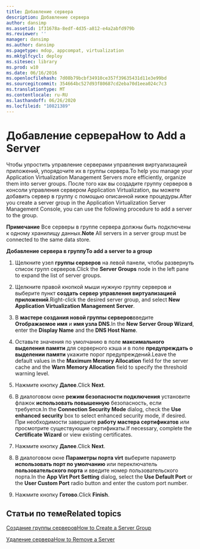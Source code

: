 ```yaml
---
title: Добавление сервера
description: Добавление сервера
author: dansimp
ms.assetid: 1f31678a-8edf-4d35-a812-e4a2abfd979b
ms.reviewer: ''
manager: dansimp
ms.author: dansimp
ms.pagetype: mdop, appcompat, virtualization
ms.mktglfcycl: deploy
ms.sitesec: library
ms.prod: w10
ms.date: 06/16/2016
ms.openlocfilehash: 7d08b79bcbf34910ce357f39635431d11e3e99bd
ms.sourcegitcommit: 354664bc527d93f80687cd2eba70d1eea024c7c3
ms.translationtype: MT
ms.contentlocale: ru-RU
ms.lasthandoff: 06/26/2020
ms.locfileid: "10821389"
---
```

# <span data-ttu-id="41a58-103">Добавление сервера</span><span class="sxs-lookup"><span data-stu-id="41a58-103">How to Add a Server</span></span>


<span data-ttu-id="41a58-104">Чтобы упростить управление серверами управления виртуализацией приложений, упорядочите их в группы сервера.</span><span class="sxs-lookup"><span data-stu-id="41a58-104">To help you manage your Application Virtualization Management Servers more efficiently, organize them into server groups.</span></span> <span data-ttu-id="41a58-105">После того как вы создадите группу серверов в консоли управления сервером Application Virtualization, вы можете добавить сервер в группу с помощью описанной ниже процедуры.</span><span class="sxs-lookup"><span data-stu-id="41a58-105">After you create a server group in the Application Virtualization Server Management Console, you can use the following procedure to add a server to the group.</span></span>

<span data-ttu-id="41a58-106">**Примечание**  Все серверы в группе сервера должны быть подключены к одному хранилищу данных.</span><span class="sxs-lookup"><span data-stu-id="41a58-106">**Note** All servers in a server group must be connected to the same data store.</span></span>

 

**<span data-ttu-id="41a58-107">Добавление сервера в группу</span><span class="sxs-lookup"><span data-stu-id="41a58-107">To add a server to a group</span></span>**

1.  <span data-ttu-id="41a58-108">Щелкните узел **группы серверов** на левой панели, чтобы развернуть список групп серверов.</span><span class="sxs-lookup"><span data-stu-id="41a58-108">Click the **Server Groups** node in the left pane to expand the list of server groups.</span></span>

2.  <span data-ttu-id="41a58-109">Щелкните правой кнопкой мыши нужную группу серверов и выберите пункт **создать сервер управления виртуализацией приложений**.</span><span class="sxs-lookup"><span data-stu-id="41a58-109">Right-click the desired server group, and select **New Application Virtualization Management Server**.</span></span>

3.  <span data-ttu-id="41a58-110">В **мастере создания новой группы серверов**введите **Отображаемое имя** и **имя узла DNS**.</span><span class="sxs-lookup"><span data-stu-id="41a58-110">In the **New Server Group Wizard**, enter the **Display Name** and the **DNS Host Name**.</span></span>

4.  <span data-ttu-id="41a58-111">Оставьте значения по умолчанию в поле **максимального выделения памяти** для серверного кэша и в поле **предупреждать о выделении памяти** укажите порог предупреждений.</span><span class="sxs-lookup"><span data-stu-id="41a58-111">Leave the default values in the **Maximum Memory Allocation** field for the server cache and the **Warn Memory Allocation** field to specify the threshold warning level.</span></span>

5.  <span data-ttu-id="41a58-112">Нажмите кнопку **Далее**.</span><span class="sxs-lookup"><span data-stu-id="41a58-112">Click **Next**.</span></span>

6.  <span data-ttu-id="41a58-113">В диалоговом окне **режим безопасности подключения** установите флажок **использовать повышенную** безопасность, если требуется.</span><span class="sxs-lookup"><span data-stu-id="41a58-113">In the **Connection Security Mode** dialog, check the **Use enhanced security** box to select enhanced security mode, if desired.</span></span> <span data-ttu-id="41a58-114">При необходимости завершите **работу мастера сертификатов** или просмотрите существующие сертификаты.</span><span class="sxs-lookup"><span data-stu-id="41a58-114">If necessary, complete the **Certificate Wizard** or view existing certificates.</span></span>

7.  <span data-ttu-id="41a58-115">Нажмите кнопку **Далее**.</span><span class="sxs-lookup"><span data-stu-id="41a58-115">Click **Next**.</span></span>

8.  <span data-ttu-id="41a58-116">В диалоговом окне **Параметры порта virt** выберите параметр **использовать порт по умолчанию** или переключатель **пользовательского порта** и введите номер пользовательского порта.</span><span class="sxs-lookup"><span data-stu-id="41a58-116">In the **App Virt Port Setting** dialog, select the **Use Default Port** or the **User Custom Port** radio button and enter the custom port number.</span></span>

9.  <span data-ttu-id="41a58-117">Нажмите кнопку **Готово**.</span><span class="sxs-lookup"><span data-stu-id="41a58-117">Click **Finish**.</span></span>

## <span data-ttu-id="41a58-118">Статьи по теме</span><span class="sxs-lookup"><span data-stu-id="41a58-118">Related topics</span></span>


[<span data-ttu-id="41a58-119">Создание группы серверов</span><span class="sxs-lookup"><span data-stu-id="41a58-119">How to Create a Server Group</span></span>](how-to-create-a-server-group.md)

[<span data-ttu-id="41a58-120">Удаление сервера</span><span class="sxs-lookup"><span data-stu-id="41a58-120">How to Remove a Server</span></span>](how-to-remove-a-server.md)

 

 





